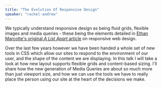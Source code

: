 ```yaml
---
title: "The Evolution Of Responsive Design"
speaker: "rachel-andrew"
---
```

We typically understand responsive design as being fluid grids, flexible images and media queries - these being the elements detailed in [Ethan Marcotte's original _A List Apart_ article](https://alistapart.com/article/responsive-web-design/) on responsive web design.

Over the last few years however we have been handed a whole set of new tools in CSS which allow our sites to respond to the environment of our user, and the shape of the content we are displaying. In this talk I will take a look at how new layout supports flexible grids and content-based sizing. I'll share how the new generation of Media Queries are about so much more than just viewport size, and how we can use the tools we have to really place the person using our site at the heart of the decisions we make.
